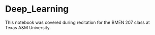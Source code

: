 # Deep_Learning
This notebook was covered during recitation for the BMEN 207 class at Texas A&amp;M University.
